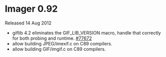 # Imager 0.92

Released 14 Aug 2012

- giflib 4.2 eliminates the GIF_LIB_VERSION macro, handle that correctly for both probing and runtime. [#77672](https://github.com/tonycoz/imager/isssues/77672) 
- allow building JPEG/imexif.c on C89 compilers. 
- allow building GIF/imgif.c on C89 compilers.